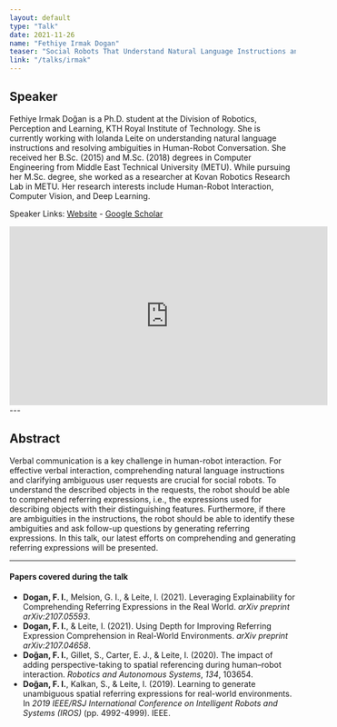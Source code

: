 ```yaml
---
layout: default
type: "Talk"
date: 2021-11-26
name: "Fethiye Irmak Dogan"
teaser: "Social Robots That Understand Natural Language Instructions and Resolve Ambiguities" 
link: "/talks/irmak"
---
```

## Speaker

Fethiye Irmak Doğan is a Ph.D. student at the Division of Robotics, Perception and Learning, KTH Royal Institute of Technology. She is currently working with Iolanda Leite on understanding natural language instructions and resolving ambiguities in Human-Robot Conversation. She received her B.Sc. (2015) and M.Sc. (2018) degrees in Computer Engineering from Middle East Technical University (METU). While pursuing her M.Sc. degree, she worked as a researcher at Kovan Robotics Research Lab in METU. Her research interests include Human-Robot Interaction, Computer Vision, and Deep Learning.



Speaker Links: [Website](https://www.kth.se/profile/fidogan) - [Google Scholar](https://scholar.google.com/citations?user=y-f0NCkAAAAJ&hl=en)

<iframe width="560" height="315" src="https://www.youtube.com/embed/l21HicOzdl8" title="YouTube video player" frameborder="0" allow="accelerometer; autoplay; clipboard-write; encrypted-media; gyroscope; picture-in-picture" allowfullscreen></iframe>
---

## Abstract
Verbal communication is a key challenge in human-robot interaction. For effective verbal interaction, comprehending natural language instructions and clarifying ambiguous user requests are crucial for social robots. To understand the described objects in the requests, the robot should be able to comprehend referring expressions, i.e., the expressions used for describing objects with their distinguishing features. Furthermore, if there are ambiguities in the instructions, the robot should be able to identify these ambiguities and ask follow-up questions by generating referring expressions. In this talk, our latest efforts on comprehending and generating referring expressions will be presented. 

---

#### Papers covered during the talk
* **Dogan, F. I.**, Melsion, G. I., & Leite, I. (2021). Leveraging Explainability for Comprehending Referring Expressions in the Real World. *arXiv preprint arXiv:2107.05593*.
* **Dogan, F. I.**, & Leite, I. (2021). Using Depth for Improving Referring Expression Comprehension in Real-World Environments. *arXiv preprint arXiv:2107.04658*.
* **Doğan, F. I.**, Gillet, S., Carter, E. J., & Leite, I. (2020). The impact of adding perspective-taking to spatial referencing during human–robot interaction. *Robotics and Autonomous Systems*, *134*, 103654.
* **Doğan, F. I.**, Kalkan, S., & Leite, I. (2019). Learning to generate unambiguous spatial referring expressions for real-world environments. In *2019 IEEE/RSJ International Conference on Intelligent Robots and Systems (IROS)* (pp. 4992-4999). IEEE.

